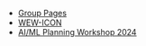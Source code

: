 * [Group Pages](index.md)
* [WEW-ICON](wew-icon.md)
* [AI/ML Planning Workshop 2024](aimlplanning.md)
